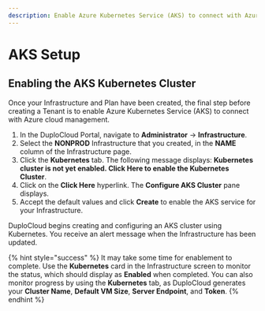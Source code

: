 ```yaml
---
description: Enable Azure Kubernetes Service (AKS) to connect with Azure
---
```


# AKS Setup

## Enabling the AKS Kubernetes Cluster

Once your Infrastructure and Plan have been created, the final step before creating a Tenant is to enable Azure Kubernetes Service (AKS) to connect with Azure cloud management.

1. In the DuploCloud Portal, navigate to **Administrator** -> **Infrastructure**.
2. Select the **NONPROD** Infrastructure that you created, in the **NAME** column of the Infrastructure page.
3. Click the **Kubernetes** tab. The following message displays: **Kubernetes cluster is not yet enabled. Click Here to enable the Kubernetes Cluster**.
4. Click on the **Click Here** hyperlink. The **Configure AKS Cluster** pane displays.
5. Accept the default values and click **Create** to enable the AKS service for your Infrastructure.&#x20;

DuploCloud begins creating and configuring an AKS cluster using Kubernetes. You receive an alert message when the Infrastructure has been updated.&#x20;

{% hint style="success" %}
It may take some time for enablement to complete. Use the **Kubernetes** card in the Infrastructure screen to monitor the status, which should display as **Enabled** when completed. You can also monitor progress by using the **Kubernetes** tab, as DuploCloud generates your **Cluster Name**, **Default VM Size**, **Server Endpoint**, and **Token**.&#x20;
{% endhint %}
